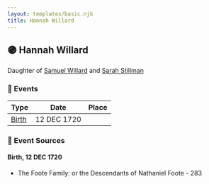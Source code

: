 ```yaml
---
layout: templates/basic.njk
title: Hannah Willard
---
```

## 🟣 Hannah Willard

Daughter of [Samuel Willard](/people/1/12362566) and [Sarah Stillman](/people/9/9722974)

### 📆 Events

Type | Date | Place
------ | ------ | ------
[Birth](#event-75babc0b-1524-4f76-9477-5adb95435be2) | 12 DEC 1720 |

### 📰 Event Sources

#### <a id="event-75babc0b-1524-4f76-9477-5adb95435be2"></a> Birth, 12 DEC 1720
* The Foote Family: or the Descendants of Nathaniel Foote  - 283